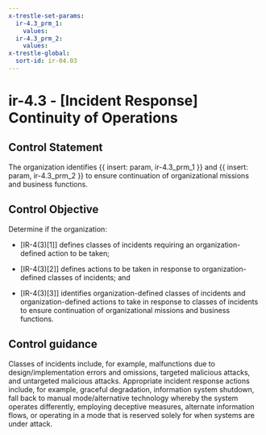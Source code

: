 ```yaml
---
x-trestle-set-params:
  ir-4.3_prm_1:
    values:
  ir-4.3_prm_2:
    values:
x-trestle-global:
  sort-id: ir-04.03
---
```


# ir-4.3 - \[Incident Response\] Continuity of Operations

## Control Statement

The organization identifies {{ insert: param, ir-4.3_prm_1 }} and {{ insert: param, ir-4.3_prm_2 }} to ensure continuation of organizational missions and business functions.

## Control Objective

Determine if the organization:

- \[IR-4(3)[1]\] defines classes of incidents requiring an organization-defined action to be taken;

- \[IR-4(3)[2]\] defines actions to be taken in response to organization-defined classes of incidents; and

- \[IR-4(3)[3]\] identifies organization-defined classes of incidents and organization-defined actions to take in response to classes of incidents to ensure continuation of organizational missions and business functions.

## Control guidance

Classes of incidents include, for example, malfunctions due to design/implementation errors and omissions, targeted malicious attacks, and untargeted malicious attacks. Appropriate incident response actions include, for example, graceful degradation, information system shutdown, fall back to manual mode/alternative technology whereby the system operates differently, employing deceptive measures, alternate information flows, or operating in a mode that is reserved solely for when systems are under attack.
